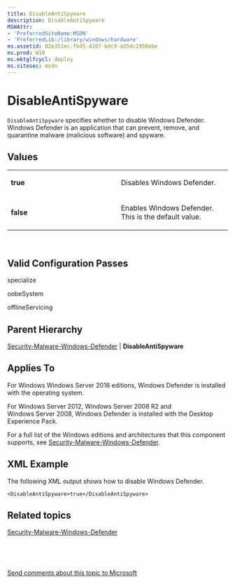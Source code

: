 ```yaml
---
title: DisableAntiSpyware
description: DisableAntiSpyware
MSHAttr:
- 'PreferredSiteName:MSDN'
- 'PreferredLib:/library/windows/hardware'
ms.assetid: 02e351ec-fb45-4107-bdc9-a554c1958ebe
ms.prod: W10
ms.mktglfcycl: deploy
ms.sitesec: msdn
---
```


# DisableAntiSpyware


`DisableAntiSpyware` specifies whether to disable Windows Defender. Windows Defender is an application that can prevent, remove, and quarantine malware (malicious software) and spyware.

## Values


<table>
<colgroup>
<col width="50%" />
<col width="50%" />
</colgroup>
<tbody>
<tr class="odd">
<td><p><strong>true</strong></p></td>
<td><p>Disables Windows Defender.</p></td>
</tr>
<tr class="even">
<td><p><strong>false</strong></p></td>
<td><p>Enables Windows Defender. This is the default value.</p></td>
</tr>
</tbody>
</table>

 

## Valid Configuration Passes


specialize

oobeSystem

offlineServicing

## Parent Hierarchy


[Security-Malware-Windows-Defender](Windowssecurity-malware-windows-defender.md) | **DisableAntiSpyware**

## Applies To


For Windows Windows Server 2016 editions, Windows Defender is installed with the operating system.

For Windows Server 2012, Windows Server 2008 R2 and Windows Server 2008, Windows Defender is installed with the Desktop Experience Pack.

For a full list of the Windows editions and architectures that this component supports, see [Security-Malware-Windows-Defender](Windowssecurity-malware-windows-defender.md).

## XML Example


The following XML output shows how to disable Windows Defender.

``` syntax
<DisableAntiSpyware>true</DisableAntiSpyware>
```

## Related topics


[Security-Malware-Windows-Defender](Windowssecurity-malware-windows-defender.md)

 

 

[Send comments about this topic to Microsoft](mailto:wsddocfb@microsoft.com?subject=Documentation%20feedback%20%5Bp_unattend\p_unattend%5D:%20DisableAntiSpyware%20%20RELEASE:%20%2810/3/2016%29&body=%0A%0APRIVACY%20STATEMENT%0A%0AWe%20use%20your%20feedback%20to%20improve%20the%20documentation.%20We%20don't%20use%20your%20email%20address%20for%20any%20other%20purpose,%20and%20we'll%20remove%20your%20email%20address%20from%20our%20system%20after%20the%20issue%20that%20you're%20reporting%20is%20fixed.%20While%20we're%20working%20to%20fix%20this%20issue,%20we%20might%20send%20you%20an%20email%20message%20to%20ask%20for%20more%20info.%20Later,%20we%20might%20also%20send%20you%20an%20email%20message%20to%20let%20you%20know%20that%20we've%20addressed%20your%20feedback.%0A%0AFor%20more%20info%20about%20Microsoft's%20privacy%20policy,%20see%20http://privacy.microsoft.com/default.aspx. "Send comments about this topic to Microsoft")





